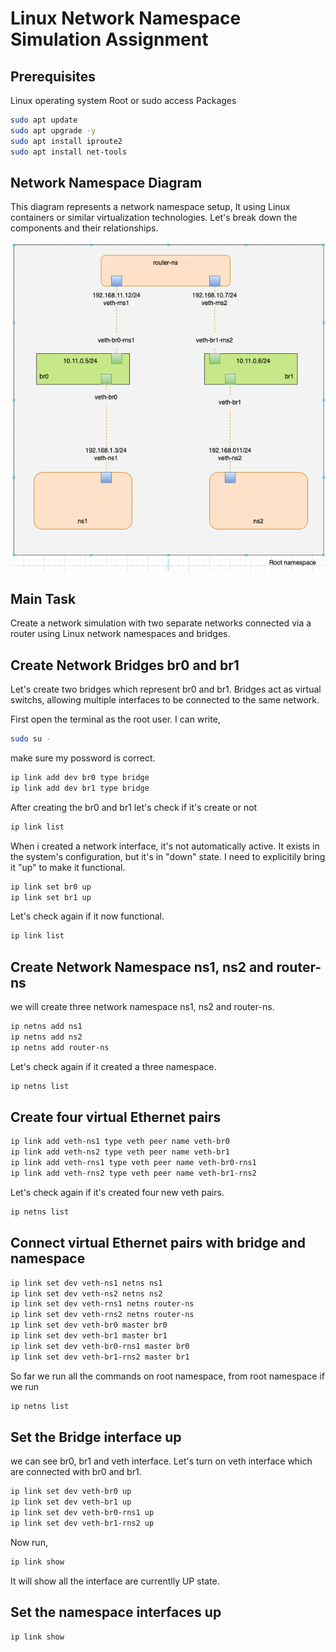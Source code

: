 # Linux Network Namespace Simulation Assignment



## Prerequisites

Linux operating system
Root or sudo access
Packages

```bash
sudo apt update
sudo apt upgrade -y
sudo apt install iproute2
sudo apt install net-tools

```

## Network Namespace Diagram

This diagram represents a network namespace setup, It using Linux containers or similar virtualization technologies. Let's break down the components and their relationships.

![Diagram](./images/diagram_1.png)

## Main Task

Create a network simulation with two separate networks connected via a router using Linux network namespaces and bridges.

## Create Network Bridges br0 and br1

Let's create two bridges which represent br0 and br1. Bridges act as virtual switchs, allowing multiple interfaces to be connected to the same network.

First open the terminal as the root user. I can write, 

```bash
sudo su -

```
make sure my possword is correct.

```bash
ip link add dev br0 type bridge
ip link add dev br1 type bridge

```

After creating the br0 and br1 let's check if it's create or not

```bash
ip link list

```
When i created a network interface, it's not automatically active. It exists in the system's configuration, but it's in "down" state. I need to explicitily bring it "up" to make it functional.

```bash
ip link set br0 up
ip link set br1 up

```
Let's check again if it now functional.

```bash
ip link list

```

## Create Network Namespace ns1, ns2 and router-ns

we will create three network namespace ns1, ns2 and router-ns. 

```bash
ip netns add ns1
ip netns add ns2
ip netns add router-ns

```
Let's check again if it created a three namespace.

```bash
ip netns list

```

## Create four virtual Ethernet pairs

```bash
ip link add veth-ns1 type veth peer name veth-br0
ip link add veth-ns2 type veth peer name veth-br1
ip link add veth-rns1 type veth peer name veth-br0-rns1
ip link add veth-rns2 type veth peer name veth-br1-rns2

```
Let's check again if it's created four new veth pairs.

```bash
ip netns list

```

## Connect virtual Ethernet pairs with bridge and namespace

```bash
ip link set dev veth-ns1 netns ns1
ip link set dev veth-ns2 netns ns2
ip link set dev veth-rns1 netns router-ns
ip link set dev veth-rns2 netns router-ns
ip link set dev veth-br0 master br0
ip link set dev veth-br1 master br1
ip link set dev veth-br0-rns1 master br0
ip link set dev veth-br1-rns2 master br1

```
So far we run all the commands on root namespace, from root namespace if we run 

```bash
ip netns list

```
## Set the Bridge interface up

we can see br0, br1 and veth interface. Let's turn on veth interface which
are connected with br0 and br1.

```bash
ip link set dev veth-br0 up
ip link set dev veth-br1 up
ip link set dev veth-br0-rns1 up
ip link set dev veth-br1-rns2 up

```

Now run,

```bash
ip link show

```
It will show all the interface are currentlly UP state.

## Set the namespace interfaces up

```bash
ip link show

```